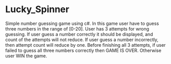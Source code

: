 # Lucky_Spinner
Simple number guessing game using c#.
In this game user have to guess three numbers in the range of [0-20]. User has 3 attempts for 
wrong guessing. If user guess a number correctly it should be displayed, and count of the 
attempts will not reduce. If user guess a number incorrectly, then attempt count will reduce by 
one. Before finishing all 3 attempts, if user failed to guess all three numbers correctly then 
GAME IS OVER. Otherwise user WIN the game. 
